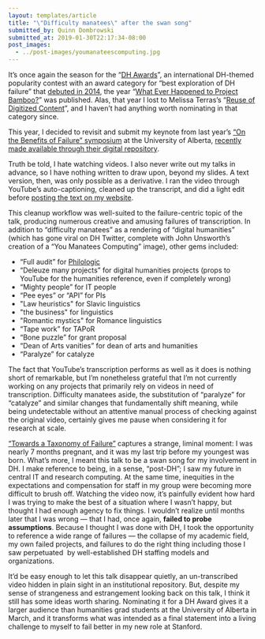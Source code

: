```yaml
---
layout: templates/article
title: "\"Difficulty manatees\" after the swan song"
submitted_by: Quinn Dombrowski
submitted_at: 2019-01-30T22:17:34-08:00
post_images:
  - ../post-images/youmanateescomputing.jpg
---
```


It’s once again the season for the “[DH Awards](http://dhawards.org/)”, an international DH-themed popularity contest with an award category for “best exploration of DH failure” that [debuted in 2014](http://dhawards.org/dhawards2014/nominations/), the year “[What Ever Happened to Project Bamboo?](https://academic.oup.com/dsh/article-abstract/29/3/326/2938127)” was published. Alas, that year I lost to Melissa Terras’s “[Reuse of Digitized Content](http://melissaterras.blogspot.com/2014/10/reuse-of-digitised-content-4-chasing.html)”, and I haven’t had anything worth nominating in that category since.


This year, I decided to revisit and submit my keynote from last year’s [“On the Benefits of Failure” symposium](https://novel-tm.ca/?p=807) at the University of Alberta, [recently made available through their digital repository](https://era-av.library.ualberta.ca/media_objects/avalon:42992).


Truth be told, I hate watching videos. I also never write out my talks in advance, so I have nothing written to draw upon, beyond my slides. A text version, then, was only possible as a derivative. I ran the video through YouTube’s auto-captioning, cleaned up the transcript, and did a light edit before [posting the text on my website](http://quinndombrowski.com/blog/2019/01/30/towards-taxonomy-failure).


This cleanup workflow was well-suited to the failure-centric topic of the talk, producing numerous creative and amusing failures of transcription. In addition to “difficulty manatees” as a rendering of “digital humanities” (which has gone viral on DH Twitter, complete with John Unsworth’s creation of a “You Manatees Computing” image), other gems included:


* “Full audit” for [Philologic](http://artfl-project.uchicago.edu/philologic4)
* “Deleuze many projects” for digital humanities projects (props to YouTube for the humanities reference, even if completely wrong)
* “Mighty people” for IT people
* “Pee eyes” or “API” for PIs
* "Law heuristics" for Slavic linguistics
* "the business" for linguistics
* "Romantic mystics" for Romance linguistics
* “Tape work” for TAPoR
* “Bone puzzle” for grant proposal
* “Dean of Arts vanities” for dean of arts and humanities
* “Paralyze” for catalyze

The fact that YouTube’s transcription performs as well as it does is nothing short of remarkable, but I’m nonetheless grateful that I’m not currently working on any projects that primarily rely on videos in need of transcription. Difficulty manatees aside, the substitution of “paralyze” for “catalyze” and similar changes that fundamentally shift meaning, while being undetectable without an attentive manual process of checking against the original video, certainly gives me pause when considering it for research at scale.


[“Towards a Taxonomy of Failure”](http://quinndombrowski.com/blog/2019/01/30/towards-taxonomy-failure) captures a strange, liminal moment: I was nearly 7 months pregnant, and it was my last trip before my youngest was born. What’s more, I meant this talk to be a swan song for my involvement in DH. I make reference to being, in a sense, “post-DH”; I saw my future in central IT and research computing. At the same time, inequities in the expectations and compensation for staff in my group were becoming more difficult to brush off. Watching the video now, it’s painfully evident how hard I was trying to make the best of a situation where I wasn’t happy, but thought I had enough agency to fix things. I wouldn’t realize until months later that I was wrong — that I had, once again, **failed to probe assumptions**. Because I thought I was done with DH, I took the opportunity to reference a wide range of failures — the collapse of my academic field, my own failed projects, and failures to do the right thing including those I saw perpetuated  by well-established DH staffing models and organizations.


It’d be easy enough to let this talk disappear quietly, an un-transcribed video hidden in plain sight in an institutional repository. But, despite my sense of strangeness and estrangement looking back on this talk, I think it still has some ideas worth sharing. Nominating it for a DH Award gives it a larger audience than humanities grad students at the University of Alberta in March, and it transforms what was intended as a final statement into a living challenge to myself to fail better in my new role at Stanford.


